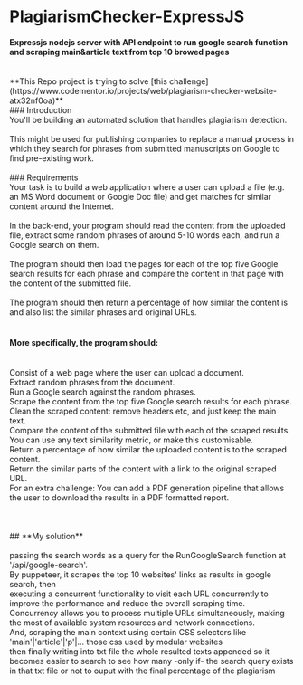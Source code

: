 # PlagiarismChecker-ExpressJS
#### Expressjs nodejs server with API endpoint to run google search function and scraping main&amp;article text from top 10 browed pages
<br>
**This Repo project is trying to solve [this challenge](https://www.codementor.io/projects/web/plagiarism-checker-website-atx32nf0oa)**
<br>
### Introduction<br>
You'll be building an automated solution that handles plagiarism detection.
<br><br>
This might be used for publishing companies to replace a manual process in which they search for phrases from submitted manuscripts on Google to find pre-existing work.
<br><br>
### Requirements<br>
Your task is to build a web application where a user can upload a file (e.g. an MS Word document or Google Doc file) and get matches for similar content around the Internet.
<br><br>
In the back-end, your program should read the content from the uploaded file, extract some random phrases of around 5-10 words each, and run a Google search on them.
<br><br>
The program should then load the pages for each of the top five Google search results for each phrase and compare the content in that page with the content of the submitted file.
<br><br>
The program should then return a percentage of how similar the content is and also list the similar phrases and original URLs.<br><br>

#### More specifically, the program should:<br>
<br>
Consist of a web page where the user can upload a document.<br>
Extract random phrases from the document.<br>
Run a Google search against the random phrases.<br>
Scrape the content from the top five Google search results for each phrase.<br>
Clean the scraped content: remove headers etc, and just keep the main text.<br>
Compare the content of the submitted file with each of the scraped results. You can use any text similarity metric, or make this customisable.<br>
Return a percentage of how similar the uploaded content is to the scraped content.<br>
Return the similar parts of the content with a link to the original scraped URL.<br>
For an extra challenge: You can add a PDF generation pipeline that allows the user to download the results in a PDF formatted report.
<br>
<br><br><br>
## **My solution**
<br><br>
passing the search words as a query for the RunGoogleSearch function at '/api/google-search'.
<br> By puppeteer, it scrapes the top 10 websites' links as results in google search, then <br> executing a concurrent functionality to visit each URL concurrently to improve the performance and reduce the overall scraping time. Concurrency allows you to process multiple URLs simultaneously, making the most of available system resources and network connections.
<br>
And, scraping the main context using certain CSS selectors like 'main'|'article'|'p'|... those css used by modular websites <br>
then finally writing into txt file the whole resulted texts appended so it becomes easier to search to see how many -only if- the search query exists in that txt file or not to ouput with the final percentage of the plagiarism
